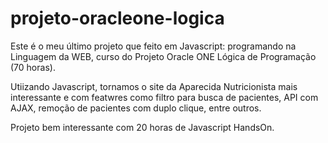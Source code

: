 # projeto-oracleone-logica
Este é o meu último projeto que feito em Javascript: programando na Linguagem da WEB, curso do Projeto Oracle ONE Lógica de Programação (70 horas). 

Utiizando Javascript, tornamos o site da Aparecida Nutricionista mais interessante e com featwres como filtro para busca de pacientes, API com AJAX, remoção de pacientes com duplo clique, entre outros.

Projeto bem interessante com 20 horas de Javascript HandsOn.

